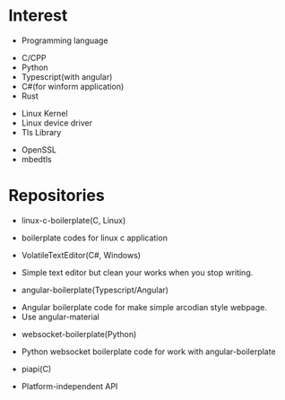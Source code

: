 # Interest
- Programming language
 + C/CPP
 + Python
 + Typescript(with angular)
 + C#(for winform application)
 + Rust
 
- Linux Kernel
- Linux device driver
- Tls Library
 + OpenSSL
 + mbedtls

# Repositories
- linux-c-boilerplate(C, Linux)
 + boilerplate codes for linux c application
 
- VolatileTextEditor(C#, Windows)
 + Simple text editor but clean your works when you stop writing.
 
- angular-boilerplate(Typescript/Angular)
 + Angular boilerplate code for make simple arcodian style webpage.
 + Use angular-material
 
- websocket-boilerplate(Python)
 + Python websocket boilerplate code for work with angular-boilerplate
 
- piapi(C)
 + Platform-independent API

<!--
**Syracusa/Syracusa** is a ✨ _special_ ✨ repository because its `README.md` (this file) appears on your GitHub profile.

Here are some ideas to get you started:

- 🔭 I’m currently working on ...
- 🌱 I’m currently learning ...
- 👯 I’m looking to collaborate on ...
- 🤔 I’m looking for help with ...
- 💬 Ask me about ...
- 📫 How to reach me: ...
- 😄 Pronouns: ...
- ⚡ Fun fact: ...
-->
